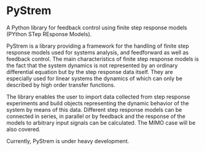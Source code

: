 # PyStrem
A Python library for feedback control using finite step response models (PYthon STep REsponse Models). 

PyStrem is a library providing a framework for the handling of finite step response models used for systems analysis, and feedforward as well as feedback control. The main characteristics of finite step response models is the fact that the system dynamics is not represented by an ordinary differential equation but by the step response data itself. They are especially used for linear systems the dynamics of which can only be described by high order transfer functions.

The library enables the user to import data collected from step response experiments and build objects representing the dynamic behavior of the system by means of this data. Different step response models can be connected in series, in parallel or by feedback and the response of the models to arbitrary input signals can be calculated. The MIMO case will be also covered.

Currently, PyStrem is under heavy development.

